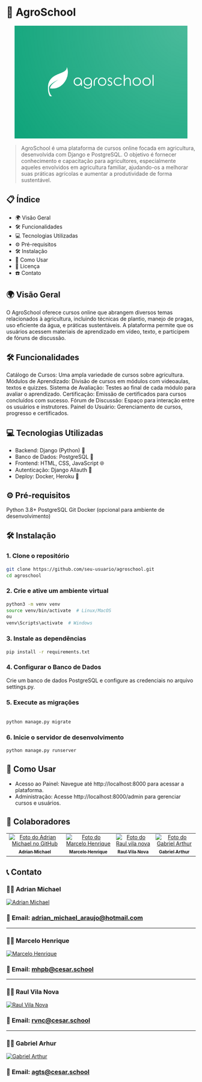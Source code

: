 # :seedling: AgroSchool
<p align="center">
  <img width="460" height="300" <img alt="image.png" src="https://github.com/AdrianMichael5/agroschool/blob/main/scr/image.png?raw=true" data-hpc="true" class="Box-sc-g0xbh4-0 kzRgrI">
</p>

> AgroSchool é uma plataforma de cursos online focada em agricultura, desenvolvida com Django e PostgreSQL. O objetivo é fornecer conhecimento e capacitação para agricultores, especialmente aqueles envolvidos em agricultura familiar, ajudando-os a melhorar suas práticas agrícolas e aumentar a produtividade de forma sustentável.

## :clipboard: Índice
- :earth_africa: Visão Geral
- :hammer_and_wrench: Funcionalidades
- :computer: Tecnologias Utilizadas
- :gear: Pré-requisitos
- :hammer_and_wrench: Instalação
- :rocket: Como Usar
- :scroll: Licença
- :phone: Contato

## 🌍 Visão Geral
O AgroSchool oferece cursos online que abrangem diversos temas relacionados à agricultura, incluindo técnicas de plantio, manejo de pragas, uso eficiente da água, e práticas sustentáveis. A plataforma permite que os usuários acessem materiais de aprendizado em vídeo, texto, e participem de fóruns de discussão.

## 🛠️ Funcionalidades
Catálogo de Cursos: Uma ampla variedade de cursos sobre agricultura.
Módulos de Aprendizado: Divisão de cursos em módulos com videoaulas, textos e quizzes.
Sistema de Avaliação: Testes ao final de cada módulo para avaliar o aprendizado.
Certificação: Emissão de certificados para cursos concluídos com sucesso.
Fórum de Discussão: Espaço para interação entre os usuários e instrutores.
Painel do Usuário: Gerenciamento de cursos, progresso e certificados.

## 💻 Tecnologias Utilizadas
- Backend: Django (Python) 🐍
- Banco de Dados: PostgreSQL 🐘
- Frontend: HTML, CSS, JavaScript 🌐
- Autenticação: Django Allauth 🔐
- Deploy: Docker, Heroku 🐳

## ⚙️ Pré-requisitos
Python 3.8+
PostgreSQL
Git
Docker (opcional para ambiente de desenvolvimento)

## 🛠️ Instalação

### 1. Clone o repositório

```bash
git clone https://github.com/seu-usuario/agroschool.git
cd agroschool
```

### 2. Crie e ative um ambiente virtual

```bash
python3 -m venv venv
source venv/bin/activate  # Linux/MacOS
ou
venv\Scripts\activate  # Windows
```
### 3. Instale as dependências

``` bash
pip install -r requirements.txt
```
### 4. Configurar o Banco de Dados

Crie um banco de dados PostgreSQL e configure as credenciais no arquivo settings.py.

### 5. Execute as migrações

``` bash

python manage.py migrate
```
### 6. Inicie o servidor de desenvolvimento

``` bash
python manage.py runserver
``` 

## 🚀 Como Usar
- Acesso ao Painel: Navegue até http://localhost:8000 para acessar a plataforma.
- Administração: Acesse http://localhost:8000/admin para gerenciar cursos e usuários.

## 🤝 Colaboradores
<table>
  <tr>
    <td align="center">
      <a href="#" title="defina o título do link">
        <img src="https://encrypted-tbn0.gstatic.com/images?q=tbn:ANd9GcR65dbMui6whWaxsVpnyP_A1zY2IXODEzLVoA&s" width="100px;" alt="Foto do Adrian Michael no GitHub"/><br>
        <sub>
          <b>Adrian Michael</b>
        </sub>
      </a>
    </td>
    <td align="center">
      <a href="#" title="defina o título do link">
        <img src="https://encrypted-tbn0.gstatic.com/images?q=tbn:ANd9GcR65dbMui6whWaxsVpnyP_A1zY2IXODEzLVoA&s" width="100px;" alt="Foto do Marcelo Henrique"/><br>
        <sub>
          <b>Marcelo Henrique</b>
        </sub>
      </a>
    </td>
    <td align="center">
      <a href="#" title="defina o título do link">
        <img src="https://encrypted-tbn0.gstatic.com/images?q=tbn:ANd9GcR65dbMui6whWaxsVpnyP_A1zY2IXODEzLVoA&s" width="100px;" alt="Foto do Raul vila nova"/><br>
        <sub>
          <b>Raul Vila Nova</b>
        </sub>
      </a>
    </td>
    <td align="center">
      <a href="#" title="defina o título do link">
        <img src="https://encrypted-tbn0.gstatic.com/images?q=tbn:ANd9GcR65dbMui6whWaxsVpnyP_A1zY2IXODEzLVoA&s" width="100px;" alt="Foto do Gabriel Arthur"/><br>
        <sub>
          <b>Gabriel Arthur</b>
        </sub>
      </a>
    </td>
  </tr>
</table>


## 📞 Contato
### 👨‍💻 Adrian Michael
[![Adrian Michael](https://img.shields.io/badge/LinkedIn-0077B5?style=for-the-badge&logo=linkedin&logoColor=white)](https://www.linkedin.com/in/adrian-michael-77b236282/)

### 📧 Email: adrian_michael_araujo@hotmail.com
___
### 👨‍💻 Marcelo Henrique
[![Marcelo Henrique](https://img.shields.io/badge/LinkedIn-0077B5?style=for-the-badge&logo=linkedin&logoColor=white)](https://www.linkedin.com/in/adrian-michael-77b236282/)

### 📧 Email: mhpb@cesar.school
___
### 👨‍💻 Raul Vila Nova
[![Raul Vila Nova](https://img.shields.io/badge/LinkedIn-0077B5?style=for-the-badge&logo=linkedin&logoColor=white)](https://www.linkedin.com/in/adrian-michael-77b236282/)

### 📧 Email: rvnc@cesar.school
___
### 👨‍💻 Gabriel Arhur
[![Gabriel Arthur](https://img.shields.io/badge/LinkedIn-0077B5?style=for-the-badge&logo=linkedin&logoColor=white)](https://www.linkedin.com/in/adrian-michael-77b236282/)

### 📧 Email: agts@cesar.school


